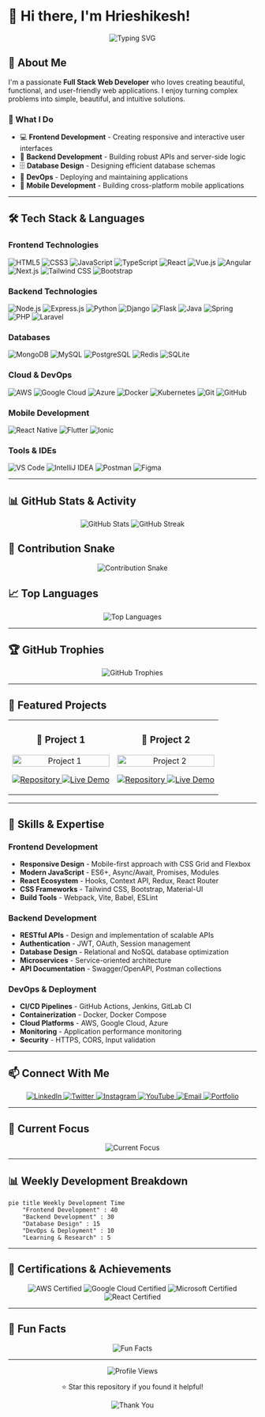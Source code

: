 # 👋 Hi there, I'm Hrieshikesh!

<div align="center">
  <img src="https://readme-typing-svg.herokuapp.com?font=Fira+Code&weight=500&size=28&pause=2000&color=00D4FF&center=true&vCenter=true&width=450&lines=Full+Stack+Web+Developer;Passionate+About+Technology;Always+Learning+New+Things;Amazing+Web+Applications" alt="Typing SVG" />
</div>

## 🚀 About Me

I'm a passionate **Full Stack Web Developer** who loves creating beautiful, functional, and user-friendly web applications. I enjoy turning complex problems into simple, beautiful, and intuitive solutions.

### 🎯 What I Do
- 💻 **Frontend Development** - Creating responsive and interactive user interfaces
- 🔧 **Backend Development** - Building robust APIs and server-side logic
- 🗄️ **Database Design** - Designing efficient database schemas
- 🚀 **DevOps** - Deploying and maintaining applications
- 📱 **Mobile Development** - Building cross-platform mobile applications

---

## 🛠️ Tech Stack & Languages

### Frontend Technologies
![HTML5](https://img.shields.io/badge/HTML5-E34F26?style=for-the-badge&logo=html5&logoColor=white)
![CSS3](https://img.shields.io/badge/CSS3-1572B6?style=for-the-badge&logo=css3&logoColor=white)
![JavaScript](https://img.shields.io/badge/JavaScript-F7DF1E?style=for-the-badge&logo=javascript&logoColor=black)
![TypeScript](https://img.shields.io/badge/TypeScript-007ACC?style=for-the-badge&logo=typescript&logoColor=white)
![React](https://img.shields.io/badge/React-20232A?style=for-the-badge&logo=react&logoColor=61DAFB)
![Vue.js](https://img.shields.io/badge/Vue.js-35495E?style=for-the-badge&logo=vue.js&logoColor=4FC08D)
![Angular](https://img.shields.io/badge/Angular-DD0031?style=for-the-badge&logo=angular&logoColor=white)
![Next.js](https://img.shields.io/badge/Next.js-000000?style=for-the-badge&logo=next.js&logoColor=white)
![Tailwind CSS](https://img.shields.io/badge/Tailwind_CSS-38B2AC?style=for-the-badge&logo=tailwind-css&logoColor=white)
![Bootstrap](https://img.shields.io/badge/Bootstrap-563D7C?style=for-the-badge&logo=bootstrap&logoColor=white)

### Backend Technologies
![Node.js](https://img.shields.io/badge/Node.js-43853D?style=for-the-badge&logo=node.js&logoColor=white)
![Express.js](https://img.shields.io/badge/Express.js-404D59?style=for-the-badge&logo=express&logoColor=white)
![Python](https://img.shields.io/badge/Python-3776AB?style=for-the-badge&logo=python&logoColor=white)
![Django](https://img.shields.io/badge/Django-092E20?style=for-the-badge&logo=django&logoColor=white)
![Flask](https://img.shields.io/badge/Flask-000000?style=for-the-badge&logo=flask&logoColor=white)
![Java](https://img.shields.io/badge/Java-ED8B00?style=for-the-badge&logo=java&logoColor=white)
![Spring](https://img.shields.io/badge/Spring-6DB33F?style=for-the-badge&logo=spring&logoColor=white)
![PHP](https://img.shields.io/badge/PHP-777BB4?style=for-the-badge&logo=php&logoColor=white)
![Laravel](https://img.shields.io/badge/Laravel-FF2D20?style=for-the-badge&logo=laravel&logoColor=white)

### Databases
![MongoDB](https://img.shields.io/badge/MongoDB-4EA94B?style=for-the-badge&logo=mongodb&logoColor=white)
![MySQL](https://img.shields.io/badge/MySQL-4479A1?style=for-the-badge&logo=mysql&logoColor=white)
![PostgreSQL](https://img.shields.io/badge/PostgreSQL-316192?style=for-the-badge&logo=postgresql&logoColor=white)
![Redis](https://img.shields.io/badge/Redis-DC382D?style=for-the-badge&logo=redis&logoColor=white)
![SQLite](https://img.shields.io/badge/SQLite-07405E?style=for-the-badge&logo=sqlite&logoColor=white)

### Cloud & DevOps
![AWS](https://img.shields.io/badge/AWS-232F3E?style=for-the-badge&logo=amazon-aws&logoColor=white)
![Google Cloud](https://img.shields.io/badge/Google_Cloud-4285F4?style=for-the-badge&logo=google-cloud&logoColor=white)
![Azure](https://img.shields.io/badge/Azure-0089D6?style=for-the-badge&logo=azure&logoColor=white)
![Docker](https://img.shields.io/badge/Docker-2496ED?style=for-the-badge&logo=docker&logoColor=white)
![Kubernetes](https://img.shields.io/badge/Kubernetes-326CE5?style=for-the-badge&logo=kubernetes&logoColor=white)
![Git](https://img.shields.io/badge/Git-F05032?style=for-the-badge&logo=git&logoColor=white)
![GitHub](https://img.shields.io/badge/GitHub-100000?style=for-the-badge&logo=github&logoColor=white)

### Mobile Development
![React Native](https://img.shields.io/badge/React_Native-20232A?style=for-the-badge&logo=react&logoColor=61DAFB)
![Flutter](https://img.shields.io/badge/Flutter-02569B?style=for-the-badge&logo=flutter&logoColor=white)
![Ionic](https://img.shields.io/badge/Ionic-3880FF?style=for-the-badge&logo=ionic&logoColor=white)

### Tools & IDEs
![VS Code](https://img.shields.io/badge/VS_Code-007ACC?style=for-the-badge&logo=visual-studio-code&logoColor=white)
![IntelliJ IDEA](https://img.shields.io/badge/IntelliJ_IDEA-000000?style=for-the-badge&logo=intellij-idea&logoColor=white)
![Postman](https://img.shields.io/badge/Postman-FF6C37?style=for-the-badge&logo=postman&logoColor=white)
![Figma](https://img.shields.io/badge/Figma-F24E1E?style=for-the-badge&logo=figma&logoColor=white)

---

## 📊 GitHub Stats & Activity

<div align="center">
  <img src="https://github-readme-stats.vercel.app/api?username=ellurusaihrieshikesh&show_icons=true&theme=radical&hide_border=true&bg_color=0D1117&title_color=00D4FF&text_color=FFFFFF&icon_color=00D4FF" alt="GitHub Stats" />
  
  <img src="https://github-readme-streak-stats.herokuapp.com/?user=ellurusaihrieshikesh&theme=radical&hide_border=true&background=0D1117&stroke=00D4FF&ring=00D4FF&fire=00D4FF&currStreakNum=FFFFFF&currStreakLabel=00D4FF&sideNums=FFFFFF&sideLabels=FFFFFF&dates=FFFFFF" alt="GitHub Streak" />
</div>

## 🐍 Contribution Snake

<div align="center">
  <img src="https://raw.githubusercontent.com/Sahith53/sahith53/main/grid-snake.svg" alt="Contribution Snake" />
</div>

## 📈 Top Languages

<div align="center">
  <img src="https://github-readme-stats.vercel.app/api/top-langs/?username=ellurusaihrieshikesh&layout=compact&theme=radical&hide_border=true&bg_color=0D1117&title_color=00D4FF&text_color=FFFFFF" alt="Top Languages" />
</div>

---

## 🏆 GitHub Trophies

<div align="center">
  <img src="https://github-profile-trophy.vercel.app/?username=ellurusaihrieshikesh&theme=radical&no-frame=true&no-bg=false&margin-w=4&row=1&column=7" alt="GitHub Trophies" />
</div>

---

## 🚀 Featured Projects

<div align="center">
  <table>
    <tr>
      <td width="50%">
        <h3 align="center">🎯 Project 1</h3>
        <div align="center">
          <a href="https://github.com/ellurusaihrieshikesh/project1" target="_blank">
            <img src="https://github-readme-stats.vercel.app/api/pin/?username=ellurusaihrieshikesh&repo=project1&theme=radical&hide_border=true&bg_color=0D1117&title_color=00D4FF&text_color=FFFFFF" width="100%" alt="Project 1"/>
          </a>
        </div>
        <p align="center">
          <a href="https://github.com/ellurusaihrieshikesh/project1" target="_blank">
            <img src="https://img.shields.io/badge/Repo-000000?style=for-the-badge&logo=github&logoColor=white" alt="Repository"/>
          </a>
          <a href="https://project1-demo.com" target="_blank">
            <img src="https://img.shields.io/badge/Live_Demo-00D4FF?style=for-the-badge&logo=vercel&logoColor=white" alt="Live Demo"/>
          </a>
        </p>
      </td>
      <td width="50%">
        <h3 align="center">🚀 Project 2</h3>
        <div align="center">
          <a href="https://github.com/ellurusaihrieshikesh/project2" target="_blank">
            <img src="https://github-readme-stats.vercel.app/api/pin/?username=ellurusaihrieshikesh&repo=project2&theme=radical&hide_border=true&bg_color=0D1117&title_color=00D4FF&text_color=FFFFFF" width="100%" alt="Project 2"/>
          </a>
        </div>
        <p align="center">
          <a href="https://github.com/ellurusaihrieshikesh/project2" target="_blank">
            <img src="https://img.shields.io/badge/Repo-000000?style=for-the-badge&logo=github&logoColor=white" alt="Repository"/>
          </a>
          <a href="https://project2-demo.com" target="_blank">
            <img src="https://img.shields.io/badge/Live_Demo-00D4FF?style=for-the-badge&logo=vercel&logoColor=white" alt="Live Demo"/>
          </a>
        </p>
      </td>
    </tr>
  </table>
</div>

---

## 🌟 Skills & Expertise

### Frontend Development
- **Responsive Design** - Mobile-first approach with CSS Grid and Flexbox
- **Modern JavaScript** - ES6+, Async/Await, Promises, Modules
- **React Ecosystem** - Hooks, Context API, Redux, React Router
- **CSS Frameworks** - Tailwind CSS, Bootstrap, Material-UI
- **Build Tools** - Webpack, Vite, Babel, ESLint

### Backend Development
- **RESTful APIs** - Design and implementation of scalable APIs
- **Authentication** - JWT, OAuth, Session management
- **Database Design** - Relational and NoSQL database optimization
- **Microservices** - Service-oriented architecture
- **API Documentation** - Swagger/OpenAPI, Postman collections

### DevOps & Deployment
- **CI/CD Pipelines** - GitHub Actions, Jenkins, GitLab CI
- **Containerization** - Docker, Docker Compose
- **Cloud Platforms** - AWS, Google Cloud, Azure
- **Monitoring** - Application performance monitoring
- **Security** - HTTPS, CORS, Input validation

---

## 📫 Connect With Me

<div align="center">
  <a href="https://linkedin.com/in/ellurusaihrieshikesh" target="_blank">
    <img src="https://img.shields.io/badge/LinkedIn-0077B5?style=for-the-badge&logo=linkedin&logoColor=white" alt="LinkedIn"/>
  </a>
  <a href="https://twitter.com/ellurusaihrieshikesh" target="_blank">
    <img src="https://img.shields.io/badge/Twitter-1DA1F2?style=for-the-badge&logo=twitter&logoColor=white" alt="Twitter"/>
  </a>
  <a href="https://instagram.com/ellurusaihrieshikesh" target="_blank">
    <img src="https://img.shields.io/badge/Instagram-E4405F?style=for-the-badge&logo=instagram&logoColor=white" alt="Instagram"/>
  </a>
  <a href="https://youtube.com/@ellurusaihrieshikesh" target="_blank">
    <img src="https://img.shields.io/badge/YouTube-FF0000?style=for-the-badge&logo=youtube&logoColor=white" alt="YouTube"/>
  </a>
  <a href="mailto:hrieshikesh@example.com" target="_blank">
    <img src="https://img.shields.io/badge/Email-D14836?style=for-the-badge&logo=gmail&logoColor=white" alt="Email"/>
  </a>
  <a href="https://ellurusaihrieshikesh.github.io" target="_blank">
    <img src="https://img.shields.io/badge/Portfolio-00D4FF?style=for-the-badge&logo=vercel&logoColor=white" alt="Portfolio"/>
  </a>
</div>

---

## 🎯 Current Focus

<div align="center">
  <img src="https://readme-typing-svg.herokuapp.com?font=Fira+Code&weight=500&size=20&pause=1000&color=00D4FF&center=true&vCenter=true&width=435&lines=Currently+Learning%3A+AI%2FML+Integration;Next+Goal%3A+Blockchain+Development;Always+Open+to+New+Opportunities" alt="Current Focus" />
</div>

---

## 📊 Weekly Development Breakdown

```mermaid
pie title Weekly Development Time
    "Frontend Development" : 40
    "Backend Development" : 30
    "Database Design" : 15
    "DevOps & Deployment" : 10
    "Learning & Research" : 5
```

---

## 🏅 Certifications & Achievements

<div align="center">
  <img src="https://img.shields.io/badge/AWS_Certified-232F3E?style=for-the-badge&logo=amazon-aws&logoColor=white" alt="AWS Certified"/>
  <img src="https://img.shields.io/badge/Google_Cloud_Certified-4285F4?style=for-the-badge&logo=google-cloud&logoColor=white" alt="Google Cloud Certified"/>
  <img src="https://img.shields.io/badge/Microsoft_Certified-00A4EF?style=for-the-badge&logo=microsoft&logoColor=white" alt="Microsoft Certified"/>
  <img src="https://img.shields.io/badge/React_Certified-61DAFB?style=for-the-badge&logo=react&logoColor=black" alt="React Certified"/>
</div>

---

## 🎉 Fun Facts

<div align="center">
  <img src="https://readme-typing-svg.herokuapp.com?font=Fira+Code&weight=500&size=16&pause=2000&color=00D4FF&center=true&vCenter=true&width=435&lines=Fun+Fact+1%3A+I+started+coding+at+age+12;Fun+Fact+2%3A+I+love+contributing+to+open+source;Fun+Fact+3%3A+I+enjoy+teaching+others+to+code;Fun+Fact+4%3A+I+believe+in+writing+clean%2C+maintainable+code" alt="Fun Facts" />
</div>

---

<div align="center">
  <img src="https://komarev.com/ghpvc/?username=ellurusaihrieshikesh&style=flat-square&color=00D4FF" alt="Profile Views" />
  
  <p>⭐ Star this repository if you found it helpful!</p>
  
  <img src="https://readme-typing-svg.herokuapp.com?font=Fira+Code&weight=500&size=18&pause=1000&color=00D4FF&center=true&vCenter=true&width=435&lines=Thanks+for+visiting+my+profile!+%F0%9F%9A%80;Let%27s+connect+and+build+something+amazing+together!+%F0%9F%8E%89" alt="Thank You" />
</div> 
